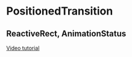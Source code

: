 # PositionedTransition
## ReactiveRect, AnimationStatus

[Video tutorial](https://youtu.be/jG4gLVoiNtE)
